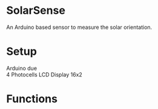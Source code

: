SolarSense
==========

An Arduino based sensor to measure the solar orientation.

Setup
===========

Arduino due  
4 Photocells
LCD Display 16x2

Functions
===========
